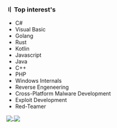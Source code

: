 ### 〢 Top interest's

* C#   
* Visual Basic
* Golang    
* Rust
* Kotlin
* Javascript
* Java
* C++
* PHP
* Windows Internals
* Reverse Engeneering
* Cross-Platform Malware Development
* Exploit Development
* Red-Teamer

<a href="https://github.com/whiterabb17/whiterabb17">
  <img align="center" src="https://github-readme-stats.vercel.app/api?username=whiterabb17&count_private=true&show_icons=true&theme=chartreuse-dark" />
</a>
<a href="https://github.com/whiterabb17/whiterabb17">
  <img align="center" src="https://github-readme-stats.vercel.app/api/top-langs/?username=whiterabb17&layout=compact&theme=chartreuse-dark&langs_count=8" />
</a>
<!--
**whiterabb17/whiterabb17** is a ✨ _special_ ✨ repository because its `README.md` (this file) appears on your GitHub profile.

Here are some ideas to get you started:

- 🔭 I’m currently working on ...
- 🌱 I’m currently learning ...
- 👯 I’m looking to collaborate on ...
- 🤔 I’m looking for help with ...
- 💬 Ask me about ...
- 📫 How to reach me: ...
- 😄 Pronouns: ...
- ⚡ Fun fact: ...
-->
